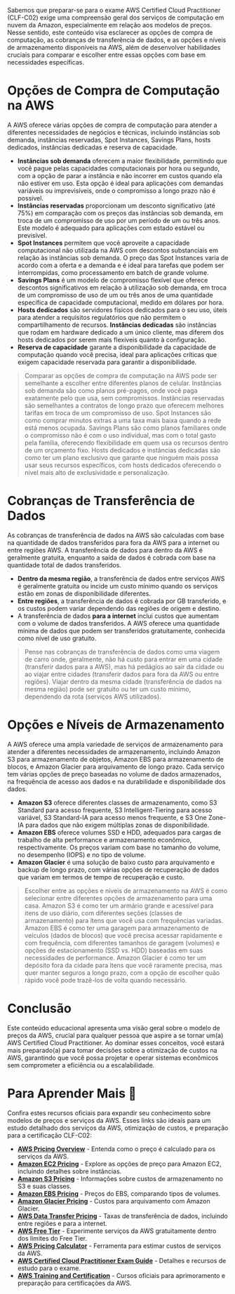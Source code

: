 Sabemos que preparar-se para o exame AWS Certified Cloud Practitioner (CLF-C02) exige uma compreensão geral dos serviços de computação em nuvem da Amazon, especialmente em relação aos modelos de preços. Nesse sentido, este conteúdo visa esclarecer as opções de compra de computação, as cobranças de transferência de dados, e as opções e níveis de armazenamento disponíveis na AWS, além de desenvolver habilidades cruciais para comparar e escolher entre essas opções com base em necessidades específicas.

# Opções de Compra de Computação na AWS

A AWS oferece várias opções de compra de computação para atender a diferentes necessidades de negócios e técnicas, incluindo instâncias sob demanda, instâncias reservadas, Spot Instances, Savings Plans, hosts dedicados, instâncias dedicadas e reserva de capacidade.

- **Instâncias sob demanda** oferecem a maior flexibilidade, permitindo que você pague pelas capacidades computacionais por hora ou segundo, com a opção de parar a instância e não incorrer em custos quando ela não estiver em uso. Esta opção é ideal para aplicações com demandas variáveis ou imprevisíveis, onde o compromisso a longo prazo não é possível.
- **Instâncias reservadas** proporcionam um desconto significativo (até 75%) em comparação com os preços das instâncias sob demanda, em troca de um compromisso de uso por um período de um ou três anos. Este modelo é adequado para aplicações com estado estável ou previsível.
- **Spot Instances** permitem que você aproveite a capacidade computacional não utilizada na AWS com descontos substanciais em relação às instâncias sob demanda. O preço das Spot Instances varia de acordo com a oferta e a demanda e é ideal para tarefas que podem ser interrompidas, como processamento em batch de grande volume.
- **Savings Plans** é um modelo de compromisso flexível que oferece descontos significativos em relação à utilização sob demanda, em troca de um compromisso de uso de um ou três anos de uma quantidade específica de capacidade computacional, medido em dólares por hora.
- **Hosts dedicados** são servidores físicos dedicados para o seu uso, úteis para atender a requisitos regulatórios que não permitem o compartilhamento de recursos. **Instâncias dedicadas** são instâncias que rodam em hardware dedicado a um único cliente, mas diferem dos hosts dedicados por serem mais flexíveis quanto à configuração.
- **Reserva de capacidade** garante a disponibilidade da capacidade de computação quando você precisa, ideal para aplicações críticas que exigem capacidade reservada para garantir a disponibilidade.

> Comparar as opções de compra de computação na AWS pode ser semelhante a escolher entre diferentes planos de celular. Instâncias sob demanda são como planos pré-pagos, onde você paga exatamente pelo que usa, sem compromissos. Instâncias reservadas são semelhantes a contratos de longo prazo que oferecem melhores tarifas em troca de um compromisso de uso. Spot Instances são como comprar minutos extras a uma taxa mais baixa quando a rede está menos ocupada. Savings Plans são como planos familiares onde o compromisso não é com o uso individual, mas com o total gasto pela família, oferecendo flexibilidade em quem usa os recursos dentro de um orçamento fixo. Hosts dedicados e instâncias dedicadas são como ter um plano exclusivo que garante que ninguém mais possa usar seus recursos específicos, com hosts dedicados oferecendo o nível mais alto de exclusividade e personalização.

# Cobranças de Transferência de Dados

As cobranças de transferência de dados na AWS são calculadas com base na quantidade de dados transferidos para fora da AWS para a internet ou entre regiões AWS. A transferência de dados para dentro da AWS é geralmente gratuita, enquanto a saída de dados é cobrada com base na quantidade total de dados transferidos.

- **Dentro da mesma região**, a transferência de dados entre serviços AWS é geralmente gratuita ou incide um custo mínimo quando os serviços estão em zonas de disponibilidade diferentes. 
- **Entre regiões**, a transferência de dados é cobrada por GB transferido, e os custos podem variar dependendo das regiões de origem e destino.
- A transferência de dados **para a internet** inclui custos que aumentam com o volume de dados transferidos. A AWS oferece uma quantidade mínima de dados que podem ser transferidos gratuitamente, conhecida como nível de uso gratuito.

> Pense nas cobranças de transferência de dados como uma viagem de carro onde, geralmente, não há custo para entrar em uma cidade (transferir dados para a AWS), mas há pedágios ao sair da cidade ou ao viajar entre cidades (transferir dados para fora da AWS ou entre regiões). Viajar dentro da mesma cidade (transferência de dados na mesma região) pode ser gratuito ou ter um custo mínimo, dependendo da rota (serviços AWS utilizados).

# Opções e Níveis de Armazenamento

A AWS oferece uma ampla variedade de serviços de armazenamento para atender a diferentes necessidades de armazenamento, incluindo Amazon S3 para armazenamento de objetos, Amazon EBS para armazenamento de blocos, e Amazon Glacier para arquivamento de longo prazo. Cada serviço tem várias opções de preço baseadas no volume de dados armazenados, na frequência de acesso aos dados e na durabilidade e disponibilidade dos dados.

- **Amazon S3** oferece diferentes classes de armazenamento, como S3 Standard para acesso frequente, S3 Intelligent-Tiering para acesso variável, S3 Standard-IA para acesso menos frequente, e S3 One Zone-IA para dados que não exigem múltiplas zonas de disponibilidade.
- **Amazon EBS** oferece volumes SSD e HDD, adequados para cargas de trabalho de alta performance e armazenamento econômico, respectivamente. Os preços variam com base no tamanho do volume, no desempenho (IOPS) e no tipo de volume.
- **Amazon Glacier** é uma solução de baixo custo para arquivamento e backup de longo prazo, com várias opções de recuperação de dados que variam em termos de tempo de recuperação e custo.

> Escolher entre as opções e níveis de armazenamento na AWS é como selecionar entre diferentes opções de armazenamento para uma casa. Amazon S3 é como ter um armário grande e acessível para itens de uso diário, com diferentes seções (classes de armazenamento) para itens que você usa com frequências variadas. Amazon EBS é como ter uma garagem para armazenamento de veículos (dados de blocos) que você precisa acessar rapidamente e com frequência, com diferentes tamanhos de garagem (volumes) e opções de estacionamento (SSD vs. HDD) baseadas em suas necessidades de performance. Amazon Glacier é como ter um depósito fora da cidade para itens que você raramente precisa, mas quer manter seguros a longo prazo, com a opção de escolher quão rápido você pode trazê-los de volta quando necessário.

# Conclusão

Este conteúdo educacional apresenta uma visão geral sobre o modelo de preços da AWS, crucial para qualquer pessoa que aspire a se tornar um(a) AWS Certified Cloud Practitioner. Ao dominar esses conceitos, você estará mais preparado(a) para tomar decisões sobre a otimização de custos na AWS, garantindo que você possa projetar e operar sistemas econômicos sem comprometer a eficiência ou a escalabilidade.

# Para Aprender Mais 🚀

Confira estes recursos oficiais para expandir seu conhecimento sobre modelos de preços e serviços da AWS. Esses links são ideais para um estudo detalhado dos serviços da AWS, otimização de custos, e preparação para a certificação CLF-C02:

- [**AWS Pricing Overview**](https://aws.amazon.com/pricing/) - Entenda como o preço é calculado para os serviços da AWS.
- [**Amazon EC2 Pricing**](https://aws.amazon.com/ec2/pricing/) - Explore as opções de preço para Amazon EC2, incluindo detalhes sobre instâncias.
- [**Amazon S3 Pricing**](https://aws.amazon.com/s3/pricing/) - Informações sobre custos de armazenamento no S3 e suas classes.
- [**Amazon EBS Pricing**](https://aws.amazon.com/ebs/pricing/) - Preços do EBS, comparando tipos de volumes.
- [**Amazon Glacier Pricing**](https://aws.amazon.com/glacier/pricing/) - Custos para arquivamento com Amazon Glacier.
- [**AWS Data Transfer Pricing**](https://aws.amazon.com/ec2/pricing/on-demand/#Data_Transfer) - Taxas de transferência de dados, incluindo entre regiões e para a internet.
- [**AWS Free Tier**](https://aws.amazon.com/free/) - Experimente serviços da AWS gratuitamente dentro dos limites do Free Tier.
- [**AWS Pricing Calculator**](https://calculator.aws/#/) - Ferramenta para estimar custos de serviços da AWS.
- [**AWS Certified Cloud Practitioner Exam Guide**](https://aws.amazon.com/certification/certified-cloud-practitioner/) - Detalhes e recursos de estudo para o exame.
- [**AWS Training and Certification**](https://aws.amazon.com/training/) - Cursos oficiais para aprimoramento e preparação para certificações da AWS.